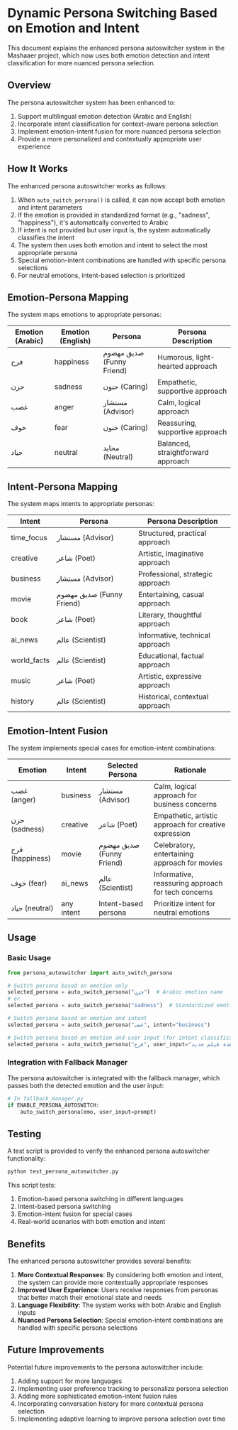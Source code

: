 # Dynamic Persona Switching Based on Emotion and Intent

This document explains the enhanced persona autoswitcher system in the Mashaaer project, which now uses both emotion detection and intent classification for more nuanced persona selection.

## Overview

The persona autoswitcher system has been enhanced to:

1. Support multilingual emotion detection (Arabic and English)
2. Incorporate intent classification for context-aware persona selection
3. Implement emotion-intent fusion for more nuanced persona selection
4. Provide a more personalized and contextually appropriate user experience

## How It Works

The enhanced persona autoswitcher works as follows:

1. When `auto_switch_persona()` is called, it can now accept both emotion and intent parameters
2. If the emotion is provided in standardized format (e.g., "sadness", "happiness"), it's automatically converted to Arabic
3. If intent is not provided but user input is, the system automatically classifies the intent
4. The system then uses both emotion and intent to select the most appropriate persona
5. Special emotion-intent combinations are handled with specific persona selections
6. For neutral emotions, intent-based selection is prioritized

## Emotion-Persona Mapping

The system maps emotions to appropriate personas:

| Emotion (Arabic) | Emotion (English) | Persona            | Persona Description |
|------------------|-------------------|--------------------|--------------------|
| فرح              | happiness         | صديق مهضوم (Funny Friend) | Humorous, light-hearted approach |
| حزن              | sadness           | حنون (Caring)      | Empathetic, supportive approach |
| غضب              | anger             | مستشار (Advisor)    | Calm, logical approach |
| خوف              | fear              | حنون (Caring)      | Reassuring, supportive approach |
| حياد             | neutral           | محايد (Neutral)    | Balanced, straightforward approach |

## Intent-Persona Mapping

The system maps intents to appropriate personas:

| Intent       | Persona            | Persona Description |
|--------------|--------------------|--------------------|
| time_focus   | مستشار (Advisor)    | Structured, practical approach |
| creative     | شاعر (Poet)        | Artistic, imaginative approach |
| business     | مستشار (Advisor)    | Professional, strategic approach |
| movie        | صديق مهضوم (Funny Friend) | Entertaining, casual approach |
| book         | شاعر (Poet)        | Literary, thoughtful approach |
| ai_news      | عالم (Scientist)   | Informative, technical approach |
| world_facts  | عالم (Scientist)   | Educational, factual approach |
| music        | شاعر (Poet)        | Artistic, expressive approach |
| history      | عالم (Scientist)   | Historical, contextual approach |

## Emotion-Intent Fusion

The system implements special cases for emotion-intent combinations:

| Emotion      | Intent       | Selected Persona   | Rationale |
|--------------|--------------|-------------------|-----------|
| غضب (anger)  | business     | مستشار (Advisor)   | Calm, logical approach for business concerns |
| حزن (sadness) | creative     | شاعر (Poet)       | Empathetic, artistic approach for creative expression |
| فرح (happiness) | movie      | صديق مهضوم (Funny Friend) | Celebratory, entertaining approach for movies |
| خوف (fear)   | ai_news      | عالم (Scientist)  | Informative, reassuring approach for tech concerns |
| حياد (neutral) | any intent  | Intent-based persona | Prioritize intent for neutral emotions |

## Usage

### Basic Usage

```python
from persona_autoswitcher import auto_switch_persona

# Switch persona based on emotion only
selected_persona = auto_switch_persona("حزن")  # Arabic emotion name
# or
selected_persona = auto_switch_persona("sadness")  # Standardized emotion name

# Switch persona based on emotion and intent
selected_persona = auto_switch_persona("غضب", intent="business")

# Switch persona based on emotion and user input (for intent classification)
selected_persona = auto_switch_persona("فرح", user_input="أريد مشاهدة فيلم جديد")
```

### Integration with Fallback Manager

The persona autoswitcher is integrated with the fallback manager, which passes both the detected emotion and the user input:

```python
# In fallback_manager.py
if ENABLE_PERSONA_AUTOSWITCH:
    auto_switch_persona(emo, user_input=prompt)
```

## Testing

A test script is provided to verify the enhanced persona autoswitcher functionality:

```bash
python test_persona_autoswitcher.py
```

This script tests:
1. Emotion-based persona switching in different languages
2. Intent-based persona switching
3. Emotion-intent fusion for special cases
4. Real-world scenarios with both emotion and intent

## Benefits

The enhanced persona autoswitcher provides several benefits:

1. **More Contextual Responses**: By considering both emotion and intent, the system can provide more contextually appropriate responses
2. **Improved User Experience**: Users receive responses from personas that better match their emotional state and needs
3. **Language Flexibility**: The system works with both Arabic and English inputs
4. **Nuanced Persona Selection**: Special emotion-intent combinations are handled with specific persona selections

## Future Improvements

Potential future improvements to the persona autoswitcher include:

1. Adding support for more languages
2. Implementing user preference tracking to personalize persona selection
3. Adding more sophisticated emotion-intent fusion rules
4. Incorporating conversation history for more contextual persona selection
5. Implementing adaptive learning to improve persona selection over time
